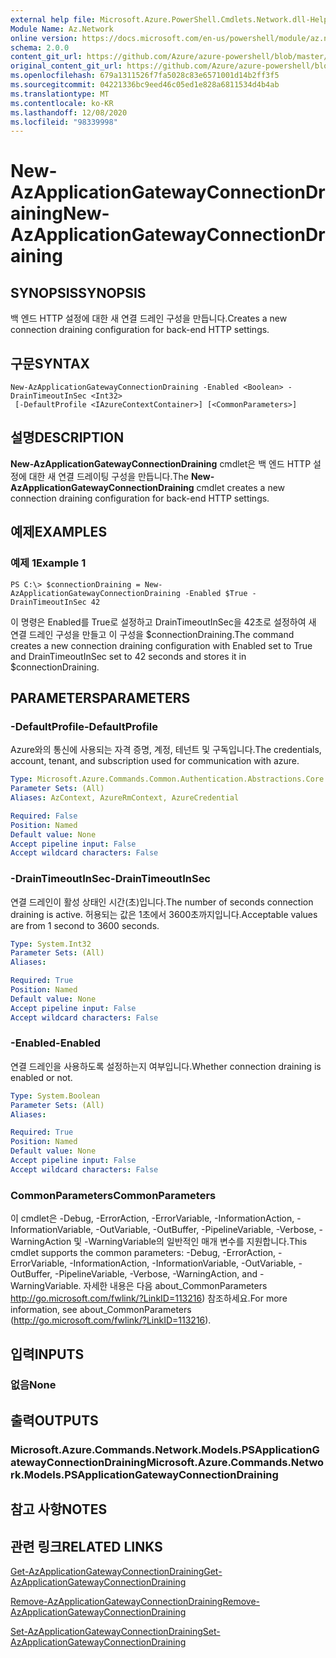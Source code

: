 ```yaml
---
external help file: Microsoft.Azure.PowerShell.Cmdlets.Network.dll-Help.xml
Module Name: Az.Network
online version: https://docs.microsoft.com/en-us/powershell/module/az.network/new-azapplicationgatewayconnectiondraining
schema: 2.0.0
content_git_url: https://github.com/Azure/azure-powershell/blob/master/src/Network/Network/help/New-AzApplicationGatewayConnectionDraining.md
original_content_git_url: https://github.com/Azure/azure-powershell/blob/master/src/Network/Network/help/New-AzApplicationGatewayConnectionDraining.md
ms.openlocfilehash: 679a1311526f7fa5028c83e6571001d14b2ff3f5
ms.sourcegitcommit: 04221336bc9eed46c05ed1e828a6811534d4b4ab
ms.translationtype: MT
ms.contentlocale: ko-KR
ms.lasthandoff: 12/08/2020
ms.locfileid: "98339998"
---
```

# <span data-ttu-id="7a90c-101">New-AzApplicationGatewayConnectionDraining</span><span class="sxs-lookup"><span data-stu-id="7a90c-101">New-AzApplicationGatewayConnectionDraining</span></span>

## <span data-ttu-id="7a90c-102">SYNOPSIS</span><span class="sxs-lookup"><span data-stu-id="7a90c-102">SYNOPSIS</span></span>
<span data-ttu-id="7a90c-103">백 엔드 HTTP 설정에 대한 새 연결 드레인 구성을 만듭니다.</span><span class="sxs-lookup"><span data-stu-id="7a90c-103">Creates a new connection draining configuration for back-end HTTP settings.</span></span>

## <span data-ttu-id="7a90c-104">구문</span><span class="sxs-lookup"><span data-stu-id="7a90c-104">SYNTAX</span></span>

```
New-AzApplicationGatewayConnectionDraining -Enabled <Boolean> -DrainTimeoutInSec <Int32>
 [-DefaultProfile <IAzureContextContainer>] [<CommonParameters>]
```

## <span data-ttu-id="7a90c-105">설명</span><span class="sxs-lookup"><span data-stu-id="7a90c-105">DESCRIPTION</span></span>
<span data-ttu-id="7a90c-106">**New-AzApplicationGatewayConnectionDraining** cmdlet은 백 엔드 HTTP 설정에 대한 새 연결 드레이팅 구성을 만듭니다.</span><span class="sxs-lookup"><span data-stu-id="7a90c-106">The **New-AzApplicationGatewayConnectionDraining** cmdlet creates a new connection draining configuration for back-end HTTP settings.</span></span>

## <span data-ttu-id="7a90c-107">예제</span><span class="sxs-lookup"><span data-stu-id="7a90c-107">EXAMPLES</span></span>

### <span data-ttu-id="7a90c-108">예제 1</span><span class="sxs-lookup"><span data-stu-id="7a90c-108">Example 1</span></span>
```
PS C:\> $connectionDraining = New-AzApplicationGatewayConnectionDraining -Enabled $True -DrainTimeoutInSec 42
```

<span data-ttu-id="7a90c-109">이 명령은 Enabled를 True로 설정하고 DrainTimeoutInSec을 42초로 설정하여 새 연결 드레인 구성을 만들고 이 구성을 $connectionDraining.</span><span class="sxs-lookup"><span data-stu-id="7a90c-109">The command creates a new connection draining configuration with Enabled set to True and DrainTimeoutInSec set to 42 seconds and stores it in $connectionDraining.</span></span>

## <span data-ttu-id="7a90c-110">PARAMETERS</span><span class="sxs-lookup"><span data-stu-id="7a90c-110">PARAMETERS</span></span>

### <span data-ttu-id="7a90c-111">-DefaultProfile</span><span class="sxs-lookup"><span data-stu-id="7a90c-111">-DefaultProfile</span></span>
<span data-ttu-id="7a90c-112">Azure와의 통신에 사용되는 자격 증명, 계정, 테넌트 및 구독입니다.</span><span class="sxs-lookup"><span data-stu-id="7a90c-112">The credentials, account, tenant, and subscription used for communication with azure.</span></span>

```yaml
Type: Microsoft.Azure.Commands.Common.Authentication.Abstractions.Core.IAzureContextContainer
Parameter Sets: (All)
Aliases: AzContext, AzureRmContext, AzureCredential

Required: False
Position: Named
Default value: None
Accept pipeline input: False
Accept wildcard characters: False
```

### <span data-ttu-id="7a90c-113">-DrainTimeoutInSec</span><span class="sxs-lookup"><span data-stu-id="7a90c-113">-DrainTimeoutInSec</span></span>
<span data-ttu-id="7a90c-114">연결 드레인이 활성 상태인 시간(초)입니다.</span><span class="sxs-lookup"><span data-stu-id="7a90c-114">The number of seconds connection draining is active.</span></span>
<span data-ttu-id="7a90c-115">허용되는 값은 1초에서 3600초까지입니다.</span><span class="sxs-lookup"><span data-stu-id="7a90c-115">Acceptable values are from 1 second to 3600 seconds.</span></span>

```yaml
Type: System.Int32
Parameter Sets: (All)
Aliases:

Required: True
Position: Named
Default value: None
Accept pipeline input: False
Accept wildcard characters: False
```

### <span data-ttu-id="7a90c-116">-Enabled</span><span class="sxs-lookup"><span data-stu-id="7a90c-116">-Enabled</span></span>
<span data-ttu-id="7a90c-117">연결 드레인을 사용하도록 설정하는지 여부입니다.</span><span class="sxs-lookup"><span data-stu-id="7a90c-117">Whether connection draining is enabled or not.</span></span>

```yaml
Type: System.Boolean
Parameter Sets: (All)
Aliases:

Required: True
Position: Named
Default value: None
Accept pipeline input: False
Accept wildcard characters: False
```

### <span data-ttu-id="7a90c-118">CommonParameters</span><span class="sxs-lookup"><span data-stu-id="7a90c-118">CommonParameters</span></span>
<span data-ttu-id="7a90c-119">이 cmdlet은 -Debug, -ErrorAction, -ErrorVariable, -InformationAction, -InformationVariable, -OutVariable, -OutBuffer, -PipelineVariable, -Verbose, -WarningAction 및 -WarningVariable의 일반적인 매개 변수를 지원합니다.</span><span class="sxs-lookup"><span data-stu-id="7a90c-119">This cmdlet supports the common parameters: -Debug, -ErrorAction, -ErrorVariable, -InformationAction, -InformationVariable, -OutVariable, -OutBuffer, -PipelineVariable, -Verbose, -WarningAction, and -WarningVariable.</span></span> <span data-ttu-id="7a90c-120">자세한 내용은 다음 about_CommonParameters http://go.microsoft.com/fwlink/?LinkID=113216) 참조하세요.</span><span class="sxs-lookup"><span data-stu-id="7a90c-120">For more information, see about_CommonParameters (http://go.microsoft.com/fwlink/?LinkID=113216).</span></span>

## <span data-ttu-id="7a90c-121">입력</span><span class="sxs-lookup"><span data-stu-id="7a90c-121">INPUTS</span></span>

### <span data-ttu-id="7a90c-122">없음</span><span class="sxs-lookup"><span data-stu-id="7a90c-122">None</span></span>

## <span data-ttu-id="7a90c-123">출력</span><span class="sxs-lookup"><span data-stu-id="7a90c-123">OUTPUTS</span></span>

### <span data-ttu-id="7a90c-124">Microsoft.Azure.Commands.Network.Models.PSApplicationGatewayConnectionDraining</span><span class="sxs-lookup"><span data-stu-id="7a90c-124">Microsoft.Azure.Commands.Network.Models.PSApplicationGatewayConnectionDraining</span></span>

## <span data-ttu-id="7a90c-125">참고 사항</span><span class="sxs-lookup"><span data-stu-id="7a90c-125">NOTES</span></span>

## <span data-ttu-id="7a90c-126">관련 링크</span><span class="sxs-lookup"><span data-stu-id="7a90c-126">RELATED LINKS</span></span>

[<span data-ttu-id="7a90c-127">Get-AzApplicationGatewayConnectionDraining</span><span class="sxs-lookup"><span data-stu-id="7a90c-127">Get-AzApplicationGatewayConnectionDraining</span></span>](./Get-AzApplicationGatewayConnectionDraining.md)

[<span data-ttu-id="7a90c-128">Remove-AzApplicationGatewayConnectionDraining</span><span class="sxs-lookup"><span data-stu-id="7a90c-128">Remove-AzApplicationGatewayConnectionDraining</span></span>](./Remove-AzApplicationGatewayConnectionDraining.md)

[<span data-ttu-id="7a90c-129">Set-AzApplicationGatewayConnectionDraining</span><span class="sxs-lookup"><span data-stu-id="7a90c-129">Set-AzApplicationGatewayConnectionDraining</span></span>](./Set-AzApplicationGatewayConnectionDraining.md)

